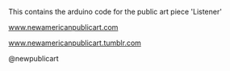 This contains the arduino code for the public art piece 'Listener'

www.newamericanpublicart.com

www.newamericanpublicart.tumblr.com

@newpublicart
